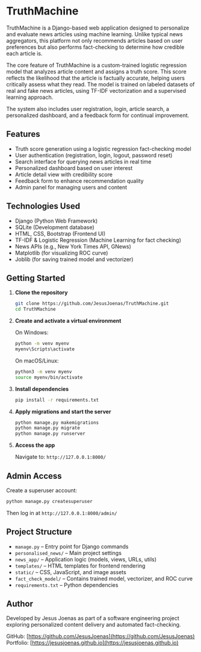 # TruthMachine

TruthMachine is a Django-based web application designed to personalize and evaluate news articles using machine learning. Unlike typical news aggregators, this platform not only recommends articles based on user preferences but also performs fact-checking to determine how credible each article is.

The core feature of TruthMachine is a custom-trained logistic regression model that analyzes article content and assigns a truth score. This score reflects the likelihood that the article is factually accurate, helping users critically assess what they read. The model is trained on labeled datasets of real and fake news articles, using TF-IDF vectorization and a supervised learning approach.

The system also includes user registration, login, article search, a personalized dashboard, and a feedback form for continual improvement.

## Features

- Truth score generation using a logistic regression fact-checking model
- User authentication (registration, login, logout, password reset)
- Search interface for querying news articles in real time
- Personalized dashboard based on user interest
- Article detail view with credibility score
- Feedback form to enhance recommendation quality
- Admin panel for managing users and content

## Technologies Used

- Django (Python Web Framework)
- SQLite (Development database)
- HTML, CSS, Bootstrap (Frontend UI)
- TF-IDF & Logistic Regression (Machine Learning for fact checking)
- News APIs (e.g., New York Times API, GNews)
- Matplotlib (for visualizing ROC curve)
- Joblib (for saving trained model and vectorizer)

## Getting Started

1. **Clone the repository**

   ```bash
   git clone https://github.com/JesusJoenas/TruthMachine.git
   cd TruthMachine
   ```

2. **Create and activate a virtual environment**

   On Windows:
   ```bash
   python -m venv myenv
   myenv\Scripts\activate
   ```

   On macOS/Linux:
   ```bash
   python3 -m venv myenv
   source myenv/bin/activate
   ```

3. **Install dependencies**

   ```bash
   pip install -r requirements.txt
   ```

4. **Apply migrations and start the server**

   ```bash
   python manage.py makemigrations
   python manage.py migrate
   python manage.py runserver
   ```

5. **Access the app**

   Navigate to: `http://127.0.0.1:8000/`

## Admin Access

Create a superuser account:

```bash
python manage.py createsuperuser
```

Then log in at `http://127.0.0.1:8000/admin/`

## Project Structure

- `manage.py` – Entry point for Django commands
- `personalised_news/` – Main project settings
- `news_app/` – Application logic (models, views, URLs, utils)
- `templates/` – HTML templates for frontend rendering
- `static/` – CSS, JavaScript, and image assets
- `fact_check_model/` – Contains trained model, vectorizer, and ROC curve
- `requirements.txt` – Python dependencies

## Author

Developed by Jesus Joenas as part of a software engineering project exploring personalized content delivery and automated fact-checking.

GitHub: [https://github.com/JesusJoenas](https://github.com/JesusJoenas)  
Portfolio: [https://jesusjoenas.github.io](https://jesusjoenas.github.io)
